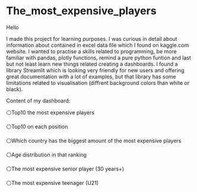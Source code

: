 # The_most_expensive_players

Hello

I made this project for learning purposes. I was curious in detail about information about contained in excel data file which I found on kaggle.com website.
I wanted to practise a skills related to programming, be more familiar with pandas, plotly functions, remind a pure python funtion and last but not least learn new things related creating a dashboards. I found a library Streamlit which is looking very friendly for new users and offering great documentation with a lot of examples, but that library has some limitations related to visualisation (diffrent background colors than white or black).

Content of my dashboard:

⚪Top10 the most expensive players

⚪Top10 on each position

⚪Which country has the biggest amount of the most expensive players

⚪Age distribution in that ranking

⚪The most expensive senior player (30 years+)

⚪The most expensive teenager (U21)
